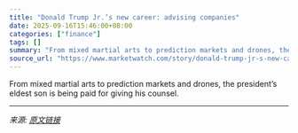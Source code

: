 ```yaml
---
title: "Donald Trump Jr.’s new career: advising companies"
date: 2025-09-16T15:46:00+08:00
categories: ["finance"]
tags: []
summary: "From mixed martial arts to prediction markets and drones, the president’s eldest son is being paid for giving his counsel."
source_url: "https://www.marketwatch.com/story/donald-trump-jr-s-new-career-advising-companies-31d2b384?mod=mw_rss_topstories"
---
```


From mixed martial arts to prediction markets and drones, the president’s eldest son is being paid for giving his counsel.

---

*来源: [原文链接](https://www.marketwatch.com/story/donald-trump-jr-s-new-career-advising-companies-31d2b384?mod=mw_rss_topstories)*
